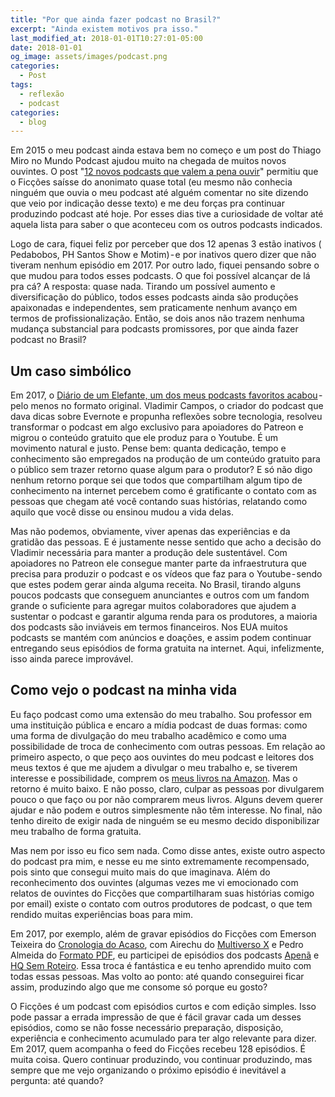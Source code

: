 ```yaml
---
title: "Por que ainda fazer podcast no Brasil?"
excerpt: "Ainda existem motivos pra isso."
last_modified_at: 2018-01-01T10:27:01-05:00
date: 2018-01-01
og_image: assets/images/podcast.png
categories:
  - Post
tags: 
  - reflexão
  - podcast
categories:
  - blog
---
```


Em 2015 o meu podcast ainda estava bem no começo e um post do Thiago Miro no Mundo Podcast ajudou muito na chegada de muitos novos ouvintes. O post "[12 novos podcasts que valem a pena ouvir](https://mundopodcast.com.br/artigos/12-novos-podcasts-para-ouvir/)" permitiu que o Ficções saísse do anonimato quase total (eu mesmo não conhecia ninguém que ouvia o meu podcast até alguém comentar no site dizendo que veio por indicação desse texto) e me deu forças pra continuar produzindo podcast até hoje. Por esses dias tive a curiosidade de voltar até aquela lista para saber o que aconteceu com os outros podcasts indicados.

Logo de cara, fiquei feliz por perceber que dos 12 apenas 3 estão inativos ( Pedabobos, PH Santos Show e Motim) - e por inativos quero dizer que não tiveram nenhum episódio em 2017. Por outro lado, fiquei pensando sobre o que mudou para todos esses podcasts. O que foi possível alcançar de lá pra cá? A resposta: quase nada. Tirando um possível aumento e diversificação do público, todos esses podcasts ainda são produções apaixonadas e independentes, sem praticamente nenhum avanço em termos de profissionalização. Então, se dois anos não trazem nenhuma mudança substancial para podcasts promissores, por que ainda fazer podcast no Brasil?

## Um caso simbólico
Em 2017, o [Diário de um Elefante, um dos meus podcasts favoritos acabou](https://vladcampos.com/dicas/futuro) - pelo menos no formato original. Vladimir Campos, o criador do podcast que dava dicas sobre Evernote e propunha reflexões sobre tecnologia, resolveu transformar o podcast em algo exclusivo para apoiadores do Patreon e migrou o conteúdo gratuito que ele produz para o Youtube. É um movimento natural e justo. Pense bem: quanta dedicação, tempo e conhecimento são empregados na produção de um conteúdo gratuito para o público sem trazer retorno quase algum para o produtor? E só não digo nenhum retorno porque sei que todos que compartilham algum tipo de conhecimento na internet percebem como é gratificante o contato com as pessoas que chegam até você contando suas histórias, relatando como aquilo que você disse ou ensinou mudou a vida delas.

Mas não podemos, obviamente, viver apenas das experiências e da gratidão das pessoas. E é justamente nesse sentido que acho a decisão do Vladimir necessária para manter a produção dele sustentável. Com apoiadores no Patreon ele consegue manter parte da infraestrutura que precisa para produzir o podcast e os vídeos que faz para o Youtube - sendo que estes podem gerar ainda alguma receita. No Brasil, tirando alguns poucos podcasts que conseguem anunciantes e outros com um fandom grande o suficiente para agregar muitos colaboradores que ajudem a sustentar o podcast e garantir alguma renda para os produtores, a maioria dos podcasts são inviáveis em termos financeiros. Nos EUA muitos podcasts se mantém com anúncios e doações, e assim podem continuar entregando seus episódios de forma gratuita na internet. Aqui, infelizmente, isso ainda parece improvável.

## Como vejo o podcast na minha vida
Eu faço podcast como uma extensão do meu trabalho. Sou professor em uma instituição pública e encaro a mídia podcast de duas formas: como uma forma de divulgação do meu trabalho acadêmico e como uma possibilidade de troca de conhecimento com outras pessoas. Em relação ao primeiro aspecto, o que peço aos ouvintes do meu podcast e leitores dos meus textos é que me ajudem a divulgar o meu trabalho e, se tiverem interesse e possibilidade, comprem os [meus livros na Amazon](https://www.marcosramon.net/livros/). Mas o retorno é muito baixo. E não posso, claro, culpar as pessoas por divulgarem pouco o que faço ou por não comprarem meus livros. Alguns devem querer ajudar e não podem e outros simplesmente não têm interesse. No final, não tenho direito de exigir nada de ninguém se eu mesmo decido disponibilizar meu trabalho de forma gratuita.

Mas nem por isso eu fico sem nada. Como disse antes, existe outro aspecto do podcast pra mim, e nesse eu me sinto extremamente recompensado, pois sinto que consegui muito mais do que imaginava. Além do reconhecimento dos ouvintes (algumas vezes me vi emocionado com relatos de ouvintes do Ficções que compartilharam suas histórias comigo por email) existe o contato com outros produtores de podcast, o que tem rendido muitas experiências boas para mim.

Em 2017, por exemplo, além de gravar episódios do Ficções com Emerson Teixeira do [Cronologia do Acaso](https://t.co/CXMFjRE2Rs), com Airechu do [Multiverso X](https://t.co/dec691PdD1) e Pedro Almeida do [Formato PDF](https://twitter.com/formatopdf), eu participei de episódios dos podcasts [Apenã](https://soundcloud.com/apenan/apena-especial-dia-do-podcast-aline-hack-karin-voll-domenica-mendes-e-marcos-ramon?in=apenan/sets/literatura) e [HQ Sem Roteiro](https://iradex.podbean.com/e/snoopy-charlie-brown-e-schopenhauer-uma-visao-da-filosofia-sobre-os-quadrinhos-hq-sem-roteiro-podcast/). Essa troca é fantástica e eu tenho aprendido muito com todas essas pessoas. Mas volto ao ponto: até quando conseguirei ficar assim, produzindo algo que me consome só porque eu gosto?

O Ficções é um podcast com episódios curtos e com edição simples. Isso pode passar a errada impressão de que é fácil gravar cada um desses episódios, como se não fosse necessário preparação, disposição, experiência e conhecimento acumulado para ter algo relevante para dizer. Em 2017, quem acompanha o feed do Ficções recebeu 128 episódios. É muita coisa. Quero continuar produzindo, vou continuar produzindo, mas sempre que me vejo organizando o próximo episódio é inevitável a pergunta: até quando?

<figure style="" class="align-left">
  <img src="{{ site.url }}{{ site.baseurl }}/assets/images/podcast.png" alt="">
</figure> 
